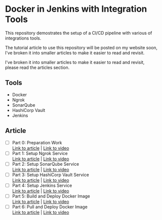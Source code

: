 # Docker in Jenkins with Integration Tools
This repository demostrates the setup of a CI/CD pipeline with various of
integrations tools.

The tutorial article to use this repository will be posted on my website soon, I've broken it into smaller articles to make it easier to read and revisit.

I've broken it into smaller articles to make it easier to read and revisit, please read the articles section.

## Tools
- Docker
- Ngrok
- SonarQube
- HashiCorp Vault
- Jenkins

## Article
- [ ] Part 0: Preparation Work
    <br/>[Link to article]() | [Link to video]()
- [ ] Part 1: Setup Ngrok Service 
    <br/>[Link to article]() | [Link to video]()
- [ ] Part 2: Setup SonarQube Service 
    <br/>[Link to article]() | [Link to video]()
- [ ] Part 3: Setup HashiCorp Vault Service
    <br/>[Link to article]() | [Link to video]()
- [ ] Part 4: Setup Jenkins Service 
    <br/>[Link to article]() | [Link to video]()
- [ ] Part 5: Build and Deploy Docker Image 
    <br/>[Link to article]() | [Link to video]()
- [ ] Part 6: Pull and Deploy Docker Image 
    <br/>[Link to article]() | [Link to video]()